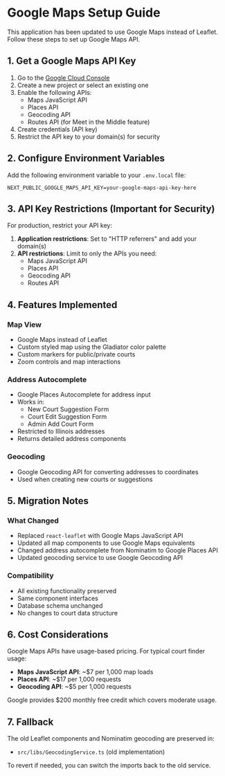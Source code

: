 # Google Maps Setup Guide

This application has been updated to use Google Maps instead of Leaflet. Follow these steps to set up Google Maps API.

## 1. Get a Google Maps API Key

1. Go to the [Google Cloud Console](https://console.cloud.google.com/)
2. Create a new project or select an existing one
3. Enable the following APIs:
   - Maps JavaScript API
   - Places API
   - Geocoding API
   - Routes API (for Meet in the Middle feature)
4. Create credentials (API key)
5. Restrict the API key to your domain(s) for security

## 2. Configure Environment Variables

Add the following environment variable to your `.env.local` file:

```env
NEXT_PUBLIC_GOOGLE_MAPS_API_KEY=your-google-maps-api-key-here
```

## 3. API Key Restrictions (Important for Security)

For production, restrict your API key:

1. **Application restrictions**: Set to "HTTP referrers" and add your domain(s)
2. **API restrictions**: Limit to only the APIs you need:
   - Maps JavaScript API
   - Places API
   - Geocoding API
   - Routes API

## 4. Features Implemented

### Map View
- Google Maps instead of Leaflet
- Custom styled map using the Gladiator color palette
- Custom markers for public/private courts
- Zoom controls and map interactions

### Address Autocomplete
- Google Places Autocomplete for address input
- Works in:
  - New Court Suggestion Form
  - Court Edit Suggestion Form
  - Admin Add Court Form
- Restricted to Illinois addresses
- Returns detailed address components

### Geocoding
- Google Geocoding API for converting addresses to coordinates
- Used when creating new courts or suggestions

## 5. Migration Notes

### What Changed
- Replaced `react-leaflet` with Google Maps JavaScript API
- Updated all map components to use Google Maps equivalents
- Changed address autocomplete from Nominatim to Google Places API
- Updated geocoding service to use Google Geocoding API

### Compatibility
- All existing functionality preserved
- Same component interfaces
- Database schema unchanged
- No changes to court data structure

## 6. Cost Considerations

Google Maps APIs have usage-based pricing. For typical court finder usage:

- **Maps JavaScript API**: ~$7 per 1,000 map loads
- **Places API**: ~$17 per 1,000 requests
- **Geocoding API**: ~$5 per 1,000 requests

Google provides $200 monthly free credit which covers moderate usage.

## 7. Fallback

The old Leaflet components and Nominatim geocoding are preserved in:
- `src/libs/GeocodingService.ts` (old implementation)

To revert if needed, you can switch the imports back to the old service.
